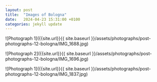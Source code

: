 ```yaml
---
layout: post
title:  "Images of Bologna"
date:   2024-04-23 15:31:00 +0100
categories: jekyll update
---
```


![Photograph 1]({{site.url}}{{ site.baseurl }}/assets/photographs/post-photographs-12-bologna/IMG_1688.jpg)

![Photograph 2]({{site.url}}{{ site.baseurl }}/assets/photographs/post-photographs-12-bologna/IMG_1696.jpg)

![Photograph 1]({{site.url}}{{ site.baseurl }}/assets/photographs/post-photographs-12-bologna/IMG_1837.jpg)


















